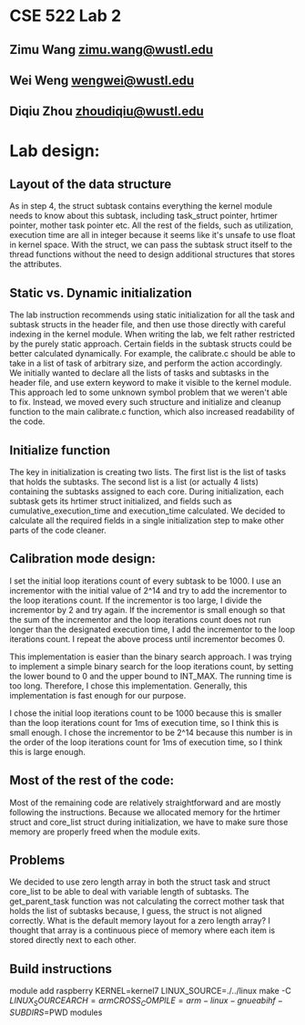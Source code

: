 # CSE 522 Lab 2
## Zimu Wang zimu.wang@wustl.edu
## Wei Weng wengwei@wustl.edu
## Diqiu Zhou zhoudiqiu@wustl.edu


# Lab design:

## Layout of the data structure
As in step 4, the struct subtask contains everything the kernel module needs to know about this subtask, including task_struct pointer, hrtimer pointer, mother task pointer etc. All the rest of the fields, such as utilization, execution time are all in integer because it seems like it's unsafe to use float in kernel space. With the struct, we can pass the subtask struct itself to the thread functions without the need to design additional structures that stores the attributes.

## Static vs. Dynamic initialization
The lab instruction recommends using static initialization for all the task and subtask structs in the header file, and then
use those directly with careful indexing in the kernel module. When writing the lab, we felt rather restricted by the purely static approach. Certain fields in the subtask structs could be better calculated dynamically. For example, the calibrate.c
should be able to take in a list of task of arbitrary size, and perform the action accordingly. We initially wanted to declare all the lists of tasks and subtasks in the header file, and use extern keyword to make it visible to the kernel module. This approach led to some unknown symbol problem that we weren't able to fix. Instead, we moved every such structure and initialize and cleanup function to the main calibrate.c function, which also increased readability of the code.

## Initialize function
The key in initialization is creating two lists. The first list is the list of tasks that holds the subtasks. The second list is
a list (or actually 4 lists) containing the subtasks assigned to each core. During initialization, each subtask gets its hrtimer struct initialized, and fields such as cumulative_execution_time and execution_time calculated. We decided to calculate all the required fields in a single initialization step to make other parts of the code cleaner.


## Calibration mode design:

I set the initial loop iterations count of every subtask to be 1000.
I use an incrementor with the initial value of 2^14 and try to add the incrementor to the loop iterations count.
If the incrementor is too large, I divide the incrementor by 2 and try again.
If the incrementor is small enough so that the sum of the incrementor and the loop iterations count does not
run longer than the designated execution time, I add the incrementor to the loop iterations count.
I repeat the above process until incrementor becomes 0.

This implementation is easier than the binary search approach. I was trying to implement a simple binary search
for the loop iterations count, by setting the lower bound to 0 and the upper bound to INT_MAX. The running time
is too long. Therefore, I chose this implementation. Generally, this implementation is fast enough for our purpose.

I chose the initial loop iterations count to be 1000 because this is smaller than the loop iterations count for 1ms
of execution time, so I think this is small enough. I chose the incrementor to be 2^14 because this number is in the
order of the loop iterations count for 1ms of execution time, so I think this is large enough.

## Most of the rest of the code:
Most of the remaining code are relatively straightforward and are mostly following the instructions. Because we allocated memory for the hrtimer struct and core_list struct during initialization, we have to make sure those memory are properly freed when the module exits.

## Problems
We decided to use zero length array in both the struct task and struct core_list to be able to deal with variable length of subtasks. The get_parent_task function was not calculating the correct mother task that holds the list of subtasks because, I guess, the struct is not aligned correctly. What is the default memory layout for a zero length array? I thought that array is a continuous piece of memory where each item is stored directly next to each other.

## Build instructions
module add raspberry
KERNEL=kernel7
LINUX_SOURCE=./../linux
make -C $LINUX_SOURCE ARCH=arm CROSS_COMPILE=arm-linux-gnueabihf- SUBDIRS=$PWD modules
